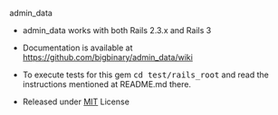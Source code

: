 admin_data


* admin_data works with both Rails 2.3.x and Rails 3

* Documentation is available at https://github.com/bigbinary/admin_data/wiki

* To execute tests for this gem <tt>cd test/rails_root</tt> and read the instructions mentioned at README.md there.

* Released under [MIT](http://github.com/jquery/jquery/blob/master/MIT-LICENSE.txt) License
